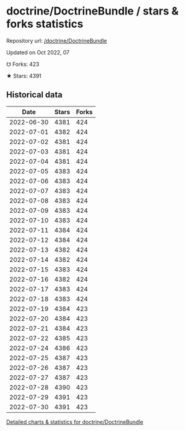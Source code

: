 # doctrine/DoctrineBundle / stars & forks statistics

Repository url: [/doctrine/DoctrineBundle](https://github.com/doctrine/DoctrineBundle)

Updated on Oct 2022, 07

☋ Forks: 423

★ Stars: 4391

## Historical data
| Date | Stars | Forks |
|------|-------|-------|
| 2022-06-30 | 4381 | 424 | 
| 2022-07-01 | 4382 | 424 | 
| 2022-07-02 | 4381 | 424 | 
| 2022-07-03 | 4381 | 424 | 
| 2022-07-04 | 4381 | 424 | 
| 2022-07-05 | 4383 | 424 | 
| 2022-07-06 | 4383 | 424 | 
| 2022-07-07 | 4383 | 424 | 
| 2022-07-08 | 4383 | 424 | 
| 2022-07-09 | 4383 | 424 | 
| 2022-07-10 | 4383 | 424 | 
| 2022-07-11 | 4384 | 424 | 
| 2022-07-12 | 4384 | 424 | 
| 2022-07-13 | 4382 | 424 | 
| 2022-07-14 | 4382 | 424 | 
| 2022-07-15 | 4383 | 424 | 
| 2022-07-16 | 4382 | 424 | 
| 2022-07-17 | 4383 | 424 | 
| 2022-07-18 | 4383 | 424 | 
| 2022-07-19 | 4384 | 423 | 
| 2022-07-20 | 4384 | 423 | 
| 2022-07-21 | 4384 | 423 | 
| 2022-07-22 | 4385 | 423 | 
| 2022-07-24 | 4386 | 423 | 
| 2022-07-25 | 4387 | 423 | 
| 2022-07-26 | 4387 | 423 | 
| 2022-07-27 | 4387 | 423 | 
| 2022-07-28 | 4390 | 423 | 
| 2022-07-29 | 4391 | 423 | 
| 2022-07-30 | 4391 | 423 | 


[Detailed charts & statistics for doctrine/DoctrineBundle](https://reviewgithub.com/rep/doctrine/DoctrineBundle)

